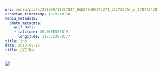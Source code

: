 ```yaml
---
uri: media/posts/201309/11357844_666248400175271_252723754_n_17842342018033595.jpg
creation_timestamp: 1379240750
media_metadata:
  photo_metadata:
    exif_data:
    - latitude: 39.0308525819
      longitude: 117.723870277
title: ins
date: 2013-09-15
title: 拍了照片
---
```


![](media/posts/201309/11357844_666248400175271_252723754_n_17842342018033595.jpg)

